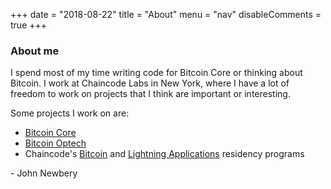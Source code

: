 +++
date = "2018-08-22"
title = "About"
menu = "nav"
disableComments = true
+++

### About me

I spend most of my time writing code for Bitcoin Core or thinking about Bitcoin. I work at Chaincode Labs in New York, where I have a lot of freedom to work on projects that I think are important or interesting.

Some projects I work on are:

- [Bitcoin Core](https://github.com/bitcoin/bitcoin)
- [Bitcoin Optech](https://bitcoinops.org)
- Chaincode's [Bitcoin](http://hackerresidency.com) and [Lightning Applications](http://lightningresidency.com) residency programs

\- John Newbery
